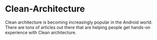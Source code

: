 # Clean-Architecture
Clean architecture is becoming increasingly popular in the Android world. There are tons of articles out there that are helping people get hands-on experience with Clean architecture.
